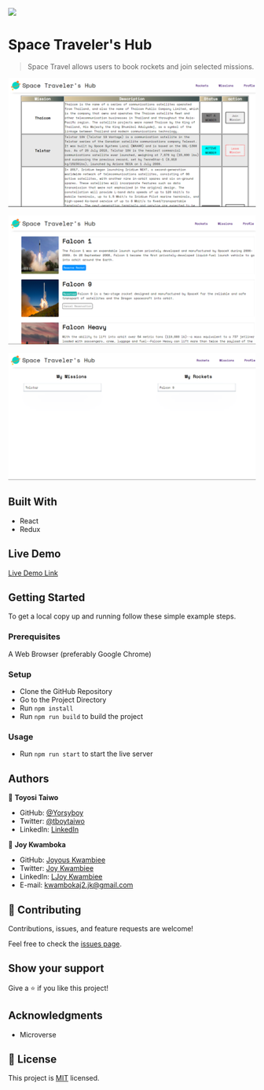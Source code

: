 ![](https://img.shields.io/badge/Microverse-blueviolet)

# Space Traveler's Hub

> Space Travel allows users to book rockets and join selected missions.

![missions](./mission.png) <br>

![rockets](./rocket.png) <br>

![profile](./profile.png) <br>

## Built With

- React
- Redux

## Live Demo

[Live Demo Link](https://space-travel00.netlify.app/)

## Getting Started

To get a local copy up and running follow these simple example steps.

### Prerequisites

A Web Browser (preferably Google Chrome)

### Setup

- Clone the GitHub Repository
- Go to the Project Directory
- Run `npm install`
- Run `npm run build` to build the project

### Usage

- Run `npm run start` to start the live server

## Authors

👤 **Toyosi Taiwo**

- GitHub: [@Yorsyboy](https://github.com/Yorsyboy)
- Twitter: [@tboytaiwo](https://twitter.com/Tboytaiwo)
- LinkedIn: [LinkedIn](https://linkedin.com/in/taiwo-toyosi)

👤 **Joy Kwamboka**

- GitHub: [Joyous Kwambiee](https://github.com/kwambiee)
- Twitter: [Joy Kwambiee](https://twitter.com/kwambiee)
- LinkedIn: [LJoy Kwambiee](https://www.linkedin.com/in/joy-kwamboka/)
- E-mail: kwambokaj2.jk@gmail.com

## 🤝 Contributing

Contributions, issues, and feature requests are welcome!

Feel free to check the [issues page](../../issues/).

## Show your support

Give a ⭐️ if you like this project!

## Acknowledgments

- Microverse

## 📝 License

This project is [MIT](./LICENSE) licensed.
